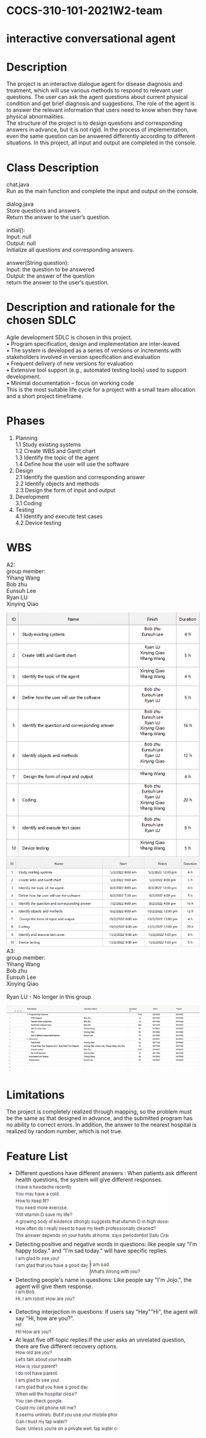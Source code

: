 # COCS-310-101-2021W2-team 
# interactive conversational agent
# Description
The project is an interactive dialogue agent for disease diagnosis and treatment, which will use various methods to respond to relevant user questions. The user can ask the agent questions about current physical condition and get brief diagnosis and suggestions. The role of the agent is to answer the relevant information that users need to know when they have physical abnormalities.<Br/>
The structure of the project is to design questions and corresponding answers in advance, but it is not rigid. In the process of implementation, even the same question can be answered differently according to different situations. In this project, all input and output are completed in the console.<Br/>
# Class Description
chat.java<Br/>
Run as the main function and complete the input and output on the console.<Br/><Br/>
dialog.java<Br/>
Store questions and answers.<Br/>
Return the answer to the user’s question.<Br/><Br/>
initial():<Br/>
Input: null<Br/>
Output: null<Br/>
Initialize all questions and corresponding answers.<Br/><Br/>
answer(String question):<Br/>
Input: the question to be answered<Br/>
Output: the answer of the question<Br/>
return the answer to the user’s question.<Br/>
# Description and rationale for the chosen SDLC
Agile development SDLC is chosen in this project.<Br/>
• Program specification, design and implementation are inter-leaved<Br/>
• The system is developed as a series of versions or increments with stakeholders involved in version specification and evaluation<Br/>
• Frequent delivery of new versions for evaluation<Br/>
• Extensive tool support (e.g., automated testing tools) used to support development.<Br/>
• Minimal documentation – focus on working code<Br/>
This is the most suitable life cycle for a project with a small team allocation and a short project timeframe.<Br/>
# Phases
1. Planning<Br/>
1.1 Study existing systems<Br/>
1.2 Create WBS and Gantt chart<Br/>
1.3 Identify the topic of the agent<Br/>
1.4 Define how the user will use the software<Br/>
2. Design<Br/>
2.1 Identify the question and corresponding answer<Br/>
2.2 Identify objects and methods<Br/>
2.3 Design the form of input and output<Br/>
3. Development<Br/>
3.1 Coding<Br/>
4. Testing<Br/>
4.1 Identify and execute test cases<Br/>
4.2 Device testing<Br/>
# WBS
A2:<Br/>
group member: <Br/>
Yihang Wang<Br/>
Bob zhu<Br/>
Eunsuh Lee<Br/>
Ryan LU <Br/>
Xinying Qiao<Br/>

![image](https://github.com/yihang9344/COCS-310-101-2021W2-team/blob/main/image.png)<Br/>
![image3](https://github.com/yihang9344/COCS-310-101-2021W2-team/blob/main/image3.png)<Br/>
A3:<Br/>
group member: <Br/>
Yihang Wang<Br/>
Bob zhu<Br/>
Eunsuh Lee<Br/>
Xinying Qiao<Br/>
<Br/>
Ryan LU - No longer in this group<Br/>

![image2](https://github.com/yihang9344/COCS-310-101-2021W2-team/blob/main/image2.png)

# Limitations
The project is completely realized through mapping, so the problem must be the same as that designed in advance, and the submitted program has no ability to correct errors.
In addition, the answer to the nearest hospital is realized by random number, which is not true.

# Feature List
- Different questions have different answers : When patients ask different health questions, the system will give different responses.<Br/>
 ![response](https://github.com/yihang9344/COCS-310-101-2021W2-team/blob/main/different%20replies.png)
- Detecting positive and negative words in questions: like people say "I'm happy today." and "I'm sad today." will have specific replies.<Br/>
 ![positive](https://github.com/yihang9344/COCS-310-101-2021W2-team/blob/main/positive%20words.png)
 ![negative](https://github.com/yihang9344/COCS-310-101-2021W2-team/blob/main/negative%20words.jpeg)
- Detecting people's name in questions: Like people say "I'm Jojo.", the agent will give them response.<Br/>
 ![name](https://github.com/yihang9344/COCS-310-101-2021W2-team/blob/main/name.jpeg)
- Detecting interjection in questions: If users say "Hey""Hi", the agent will say "Hi, how are you?".<Br/>
 ![UH](https://github.com/yihang9344/COCS-310-101-2021W2-team/blob/main/UH.jpeg)
- At least five off-topic replies:If the user asks an unrelated question, there are five different recovery options.<Br/>
 ![off-topic](https://github.com/yihang9344/COCS-310-101-2021W2-team/blob/main/5%20out-off%20topic.png)
